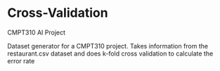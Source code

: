 # Cross-Validation
CMPT310 AI Project 

Dataset generator for a CMPT310 project. Takes information from the restaurant.csv dataset and does k-fold cross validation to calculate the error rate
